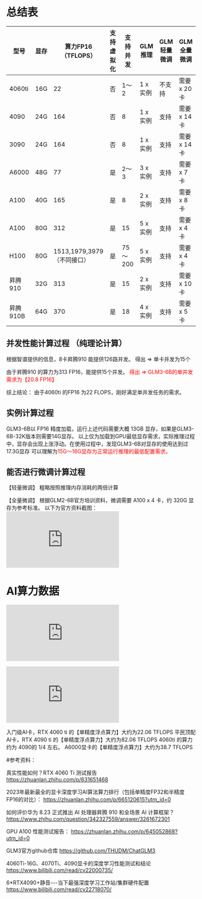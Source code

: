 # 总结表
| 型号  | 显存  | 算力FP16（TFLOPS）  | 支持虚拟化  | 支持并发  | GLM推理 | GLM轻量微调 | GLM 全量微调|
| ------------ | ------------ | ------------ | ------------ | ------------ | ------------ | ------------ | ------------ |
| 4060ti  | 16G  | 22  |  否 | 1～2 | 1 x 实例  | 不支持 | 需要 x 20卡 |
| 4090  | 24G  | 164  | 否   | 8  | 1 x 实例  |支持  | 需要 x 14卡 |
| 3090  | 24G  | 164  | 否   | 8  | 1 x 实例  |支持  | 需要 x 14卡 |
| A6000  | 48G  | 77  | 是  |  2～3  | 3 x 实例|  支持  | 需要 x 7卡|
| A100  | 40G  | 165  | 是  |  8  | 2 x 实例|  支持  | 需要 x 8卡 |
| A100  | 80G  | 312  | 是  |  15  | 5 x 实例|  支持  | 需要 x 4卡 |
| H100  | 80G  | 1513,1979,3979（不同接口）  | 是  | 75～200  | 5 x 实例|  支持  | 需要 x 4卡 |
| 昇腾910 | 32G  | 313  | 是  |  15  | 2 x 实例|  支持  | 需要 x 10卡 |
| 昇腾910B | 64G | 370  | 是  |  18 | 4 x 实例  | 支持  | 需要 x 5卡 |

## 并发性能计算过程 （纯理论计算）
根据智谱提供的信息，8卡昇腾910 能提供126路并发。
得出 => 单卡并发为15个

由于昇腾910 的算力为313 FP16，能提供15个并发。
<font color=red>得出 => GLM3-6B的单并发需求为【20.8 FP16】</font>

综上结论：
由于4060ti 的FP16 为22 FLOPS，刚好满足单并发任务的需求。


## 实例计算过程
GLM3-6B以 FP16 精度加载，运行上述代码需要大概 13GB 显存，如果是GLM3-6B-32K版本则需要14G显存。 以上仅为加载到GPU最低显存需求，实际推理过程中，显存会出现上涨浮动。在使用过程中，发现GLM3-6B对显存的使用达到过17.3G显存
可以理解为<font color=red>15G～16G显存为正常运行推理的最低配置需求。</font>

## 能否进行微调计算过程
【轻量微调】
粗略按照推理内存消耗的两倍计算

【全量微调】
根据GLM2-6B官方培训资料，微调需要 A100 x 4 卡，约 320G 显存为参考标准。
以下为官方资料截图：
![](https://218.241.161.59:5000//server/index.php?s=/api/attachment/visitFile&sign=eb9df38d1bcc6f42300060364a298422)


#  AI算力数据
![](https://218.241.161.59:5000//server/index.php?s=/api/attachment/visitFile&sign=23769cf110fe3342045f36bd7c5788f3)

![](https://218.241.161.59:5000//server/index.php?s=/api/attachment/visitFile&sign=fd380a9689b22626d75a5675640b4339)


入门级AI卡，RTX 4060 ti 的【单精度浮点算力】大约为22.06 TFLOPS
平民顶配AI卡，RTX 4090 ti 的【单精度浮点算力】大约为82.06 TFLOPS
4060ti 的算力约为 4090的 1/4 左右。
A6000显卡的【单精度浮点算力】大约为38.7 TFLOPS




#参考资料：

真实性能如何？RTX 4060 Ti 测试报告
https://zhuanlan.zhihu.com/p/631651468

2023年最新最全的显卡深度学习AI算法算力排行（包括单精度FP32和半精度FP16的对比）：
https://zhuanlan.zhihu.com/p/665120615?utm_id=0

如何评价华为 8.23 正式推出 AI 处理器昇腾 910 和全场景 AI 计算框架？
https://www.zhihu.com/question/342327559/answer/3261672301

GPU A100 性能测试报告：
https://zhuanlan.zhihu.com/p/645052868?utm_id=0

GLM3官方github仓库
https://github.com/THUDM/ChatGLM3

4060Ti-16G、4070Ti、4090显卡的深度学习性能测试和结论
https://www.bilibili.com/read/cv22000735/

6*RTX4090+静音---当下最强深度学习工作站/集群硬件配置
https://www.bilibili.com/read/cv22718070/

